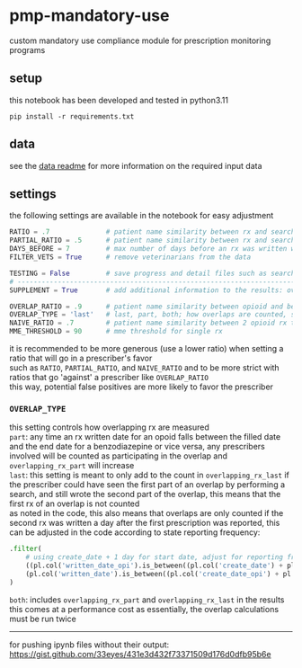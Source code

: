 # pmp-mandatory-use
custom mandatory use compliance module for prescription monitoring programs  
## setup  
this notebook has been developed and tested in python3.11
```
pip install -r requirements.txt
```
## data
see the [data readme](data/README.md) for more information on the required input data  
## settings
the following settings are available in the notebook for easy adjustment
```python
RATIO = .7              # patient name similarity between rx and search to give search credit
PARTIAL_RATIO = .5      # patient name similarity between rx and search to give search credit for partial searches
DAYS_BEFORE = 7         # max number of days before an rx was written where searching should receive credit
FILTER_VETS = True      # remove veterinarians from the data

TESTING = False         # save progress and detail files such as search_results, dispensations_results, overlaps_active
# ------------------------------------------------------------------------------------------------------------------------------------
SUPPLEMENT = True       # add additional information to the results: overlapping dispensations, opioids to opioid naive patients, etc

OVERLAP_RATIO = .9      # patient name similarity between opioid and benzo prescriptions to confirm overlap
OVERLAP_TYPE = 'last'   # last, part, both; how overlaps are counted, see readme
NAIVE_RATIO = .7        # patient name similarity between 2 opioid rx to confirm patient is NOT opioid naive
MME_THRESHOLD = 90      # mme threshold for single rx
```
it is recommended to be more generous (use a lower ratio) when setting a ratio that will go in a prescriber's favor  
such as ``RATIO``, ``PARTIAL_RATIO``, and ``NAIVE_RATIO`` and to be more strict with ratios that go 'against' a prescriber like ``OVERLAP_RATIO``  
this way, potential false positives are more likely to favor the prescriber
### ``OVERLAP_TYPE``
this setting controls how overlapping rx are measured  
``part``: any time an rx written date for an opoid falls between the filled date and the end date for a benzodiazepine or vice versa, any prescribers involved will be counted as participating in the overlap and ``overlapping_rx_part`` will increase  
``last``: this setting is meant to only add to the count in ``overlapping_rx_last`` if the prescriber could have seen the first part of an overlap by performing a search, and still wrote the second part of the overlap, this means that the first rx of an overlap is not counted  
as noted in the code, this also means that overlaps are only counted if the second rx was written a day after the first prescription was reported, this can be adjusted in the code according to state reporting frequency:
```python
.filter(
    # using create_date + 1 day for start date, adjust for reporting frequency
    ((pl.col('written_date_opi').is_between((pl.col('create_date') + pl.duration(days=1)), pl.col('rx_end'))) |
    (pl.col('written_date').is_between((pl.col('create_date_opi') + pl.duration(days=1)), pl.col('rx_end_opi'))))
)
```
``both``: includes ``overlapping_rx_part`` and ``overlapping_rx_last`` in the results  
this comes at a performance cost as essentially, the overlap calculations must be run twice
___
for pushing ipynb files without their output:  
https://gist.github.com/33eyes/431e3d432f73371509d176d0dfb95b6e  

